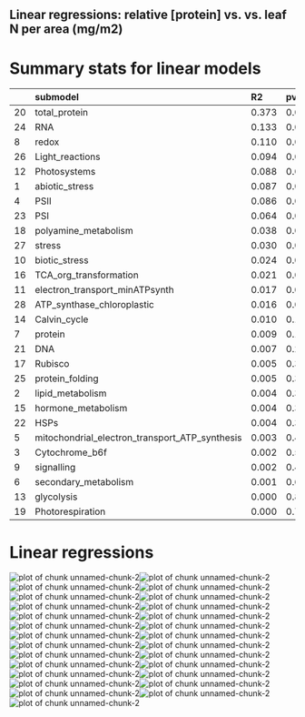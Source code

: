 ## Linear regressions: relative [protein] vs. vs. leaf N per area (mg/m2)

# Summary stats for linear models

|            |submodel                                                |R2             |pval          |p.adj             |
|:-----------|:-------------------------------------------------------|:--------------|:-------------|:-----------------|
|20          |total_protein                                           |0.373          |0.00          |0.000000          |
|24          |RNA                                                     |0.133          |0.00          |0.000000          |
|8           |redox                                                   |0.110          |0.00          |0.000000          |
|26          |Light_reactions                                         |0.094          |0.00          |0.000000          |
|12          |Photosystems                                            |0.088          |0.00          |0.000000          |
|1           |abiotic_stress                                          |0.087          |0.00          |0.000000          |
|4           |PSII                                                    |0.086          |0.00          |0.000000          |
|23          |PSI                                                     |0.064          |0.00          |0.000000          |
|18          |polyamine_metabolism                                    |0.038          |0.00          |0.000000          |
|27          |stress                                                  |0.030          |0.01          |0.028000          |
|10          |biotic_stress                                           |0.024          |0.03          |0.076364          |
|16          |TCA_org_transformation                                  |0.021          |0.04          |0.093333          |
|11          |electron_transport_minATPsynth                          |0.017          |0.06          |0.129230          |
|28          |ATP_synthase_chloroplastic                              |0.016          |0.07          |0.140000          |
|14          |Calvin_cycle                                            |0.010          |0.14          |0.261330          |
|7           |protein                                                 |0.009          |0.17          |0.297500          |
|21          |DNA                                                     |0.007          |0.24          |0.395290          |
|17          |Rubisco                                                 |0.005          |0.33          |0.480000          |
|25          |protein_folding                                         |0.005          |0.33          |0.480000          |
|2           |lipid_metabolism                                        |0.004          |0.38          |0.483640          |
|15          |hormone_metabolism                                      |0.004          |0.35          |0.480000          |
|22          |HSPs                                                    |0.004          |0.36          |0.480000          |
|5           |mitochondrial_electron_transport_ATP_synthesis          |0.003          |0.42          |0.511300          |
|3           |Cytochrome_b6f                                          |0.002          |0.58          |0.649600          |
|9           |signalling                                              |0.002          |0.49          |0.571670          |
|6           |secondary_metabolism                                    |0.001          |0.62          |0.667690          |
|13          |glycolysis                                              |0.000          |0.80          |0.800000          |
|19          |Photorespiration                                        |0.000          |0.79          |0.800000          |

# Linear regressions

![plot of chunk unnamed-chunk-2](figure/unnamed-chunk-2-1.png)![plot of chunk unnamed-chunk-2](figure/unnamed-chunk-2-2.png)![plot of chunk unnamed-chunk-2](figure/unnamed-chunk-2-3.png)![plot of chunk unnamed-chunk-2](figure/unnamed-chunk-2-4.png)![plot of chunk unnamed-chunk-2](figure/unnamed-chunk-2-5.png)![plot of chunk unnamed-chunk-2](figure/unnamed-chunk-2-6.png)![plot of chunk unnamed-chunk-2](figure/unnamed-chunk-2-7.png)![plot of chunk unnamed-chunk-2](figure/unnamed-chunk-2-8.png)![plot of chunk unnamed-chunk-2](figure/unnamed-chunk-2-9.png)![plot of chunk unnamed-chunk-2](figure/unnamed-chunk-2-10.png)![plot of chunk unnamed-chunk-2](figure/unnamed-chunk-2-11.png)![plot of chunk unnamed-chunk-2](figure/unnamed-chunk-2-12.png)![plot of chunk unnamed-chunk-2](figure/unnamed-chunk-2-13.png)![plot of chunk unnamed-chunk-2](figure/unnamed-chunk-2-14.png)![plot of chunk unnamed-chunk-2](figure/unnamed-chunk-2-15.png)![plot of chunk unnamed-chunk-2](figure/unnamed-chunk-2-16.png)![plot of chunk unnamed-chunk-2](figure/unnamed-chunk-2-17.png)![plot of chunk unnamed-chunk-2](figure/unnamed-chunk-2-18.png)![plot of chunk unnamed-chunk-2](figure/unnamed-chunk-2-19.png)![plot of chunk unnamed-chunk-2](figure/unnamed-chunk-2-20.png)![plot of chunk unnamed-chunk-2](figure/unnamed-chunk-2-21.png)![plot of chunk unnamed-chunk-2](figure/unnamed-chunk-2-22.png)![plot of chunk unnamed-chunk-2](figure/unnamed-chunk-2-23.png)![plot of chunk unnamed-chunk-2](figure/unnamed-chunk-2-24.png)![plot of chunk unnamed-chunk-2](figure/unnamed-chunk-2-25.png)![plot of chunk unnamed-chunk-2](figure/unnamed-chunk-2-26.png)![plot of chunk unnamed-chunk-2](figure/unnamed-chunk-2-27.png)
